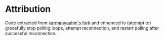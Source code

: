 # Attribution

Code extracted from [karmanyaahm's fork](https://github.com/karmanyaahm/groupme) and enhanced to (attempt to) gracefully stop polling loops, attempt reconnection, and restart polling after successful reconnection.
